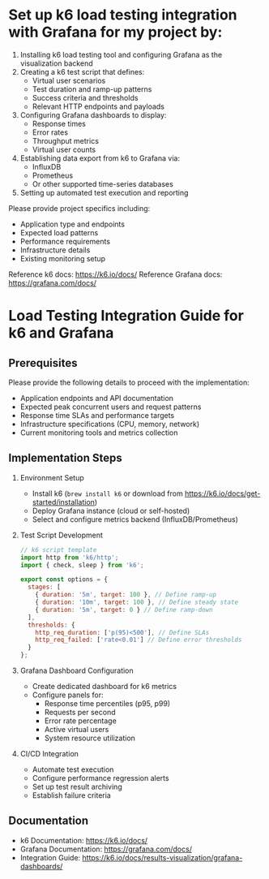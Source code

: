 # Set up k6 load testing integration with Grafana for my project by:

1. Installing k6 load testing tool and configuring Grafana as the visualization backend
2. Creating a k6 test script that defines:
   - Virtual user scenarios 
   - Test duration and ramp-up patterns
   - Success criteria and thresholds
   - Relevant HTTP endpoints and payloads
3. Configuring Grafana dashboards to display:
   - Response times
   - Error rates
   - Throughput metrics
   - Virtual user counts
4. Establishing data export from k6 to Grafana via:
   - InfluxDB
   - Prometheus
   - Or other supported time-series databases
5. Setting up automated test execution and reporting

Please provide project specifics including:
- Application type and endpoints
- Expected load patterns
- Performance requirements
- Infrastructure details
- Existing monitoring setup

Reference k6 docs: https://k6.io/docs/
Reference Grafana docs: https://grafana.com/docs/

# Load Testing Integration Guide for k6 and Grafana

## Prerequisites
Please provide the following details to proceed with the implementation:
- Application endpoints and API documentation
- Expected peak concurrent users and request patterns
- Response time SLAs and performance targets
- Infrastructure specifications (CPU, memory, network)
- Current monitoring tools and metrics collection

## Implementation Steps

1. Environment Setup
   - Install k6 (`brew install k6` or download from https://k6.io/docs/get-started/installation)
   - Deploy Grafana instance (cloud or self-hosted)
   - Select and configure metrics backend (InfluxDB/Prometheus)

2. Test Script Development
   ```javascript
   // k6 script template
   import http from 'k6/http';
   import { check, sleep } from 'k6';

   export const options = {
     stages: [
       { duration: '5m', target: 100 }, // Define ramp-up
       { duration: '10m', target: 100 }, // Define steady state
       { duration: '5m', target: 0 } // Define ramp-down
     ],
     thresholds: {
       http_req_duration: ['p(95)<500'], // Define SLAs
       http_req_failed: ['rate<0.01'] // Define error thresholds
     }
   };
   ```

3. Grafana Dashboard Configuration
   - Create dedicated dashboard for k6 metrics
   - Configure panels for:
     - Response time percentiles (p95, p99)
     - Requests per second
     - Error rate percentage
     - Active virtual users
     - System resource utilization

4. CI/CD Integration
   - Automate test execution
   - Configure performance regression alerts
   - Set up test result archiving
   - Establish failure criteria

## Documentation
- k6 Documentation: https://k6.io/docs/
- Grafana Documentation: https://grafana.com/docs/
- Integration Guide: https://k6.io/docs/results-visualization/grafana-dashboards/

